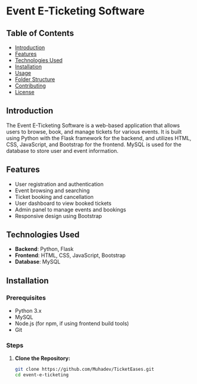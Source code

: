 # Event E-Ticketing Software

## Table of Contents
- [Introduction](#introduction)
- [Features](#features)
- [Technologies Used](#technologies-used)
- [Installation](#installation)
- [Usage](#usage)
- [Folder Structure](#folder-structure)
- [Contributing](#contributing)
- [License](#license)

## Introduction
The Event E-Ticketing Software is a web-based application that allows users to browse, book, and manage tickets for various events. It is built using Python with the Flask framework for the backend, and utilizes HTML, CSS, JavaScript, and Bootstrap for the frontend. MySQL is used for the database to store user and event information.

## Features
- User registration and authentication
- Event browsing and searching
- Ticket booking and cancellation
- User dashboard to view booked tickets
- Admin panel to manage events and bookings
- Responsive design using Bootstrap

## Technologies Used
- **Backend**: Python, Flask
- **Frontend**: HTML, CSS, JavaScript, Bootstrap
- **Database**: MySQL

## Installation

### Prerequisites
- Python 3.x
- MySQL
- Node.js (for npm, if using frontend build tools)
- Git

### Steps

1. **Clone the Repository:**
   ```bash
   git clone https://github.com/Muhadev/TicketEases.git
   cd event-e-ticketing
